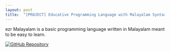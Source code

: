 ```yaml
---
layout: post
title:  "[PROJECT] Educative Programming Language with Malayalam Syntax"
---
```


ezr Malayalam is a basic programming language written in Malayalam meant to be easy to learn.

[![GitHub Repository](https://img.shields.io/badge/GitHub_Repository-black?style=for-the-badge&logo=github&color=FFFFFF&logoColor=000000)](https://github.com/Uralstech/ezrMlang)